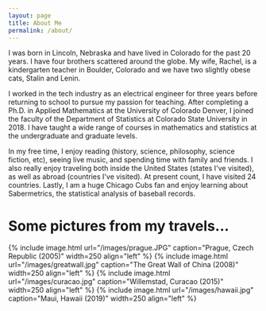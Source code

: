 ```yaml
---
layout: page
title: About Me
permalink: /about/
---
```




I was born in Lincoln, Nebraska and have lived in Colorado for the past 20 years. I have four brothers scattered around the globe. My wife, Rachel, is a kindergarten teacher in Boulder, Colorado and we have two slightly obese cats, Stalin and Lenin.

I worked in the tech industry as an electrical engineer for three years before returning to school to pursue my passion for teaching. After completing a Ph.D. in Applied Mathematics at the University of Colorado Denver, I joined the faculty of the Department of Statistics at Colorado State University in 2018. I have taught a wide range of courses in mathematics and statistics at the undergraduate and graduate levels.

In my free time, I enjoy reading (history, science, philosophy, science fiction, etc), seeing live music, and spending time with family and friends. I also really enjoy traveling both inside the United States (states I've visited), as well as abroad (countries I've visited). At present count, I have visited 24 countries. Lastly, I am a huge Chicago Cubs fan and enjoy learning about Sabermetrics, the statistical analysis of baseball records.

<h1>Some pictures from my travels...</h1>

{% include image.html url="/images/prague.JPG" caption="Prague, Czech Republic (2005)" width=250 align="left" %}
{% include image.html url="/images/greatwall.jpg" caption="The Great Wall of China (2008)" width=250 align="left" %}
{% include image.html url="/images/curacao.jpg" caption="Willemstad, Curacao (2015)" width=250 align="left" %}
{% include image.html url="/images/hawaii.jpg" caption="Maui, Hawaii (2019)" width=250 align="left" %}


